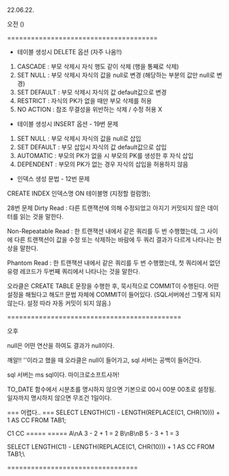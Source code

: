 22.06.22.

오전 ()


======================================

- 테이블 생성시 DELETE 옵션 (자주 나옴!!)
1. CASCADE : 부모 삭제시 자식 행도 같이 삭제 (행을 통째로 삭제)
2. SET NULL : 부모 삭제시 자식의 값을 null로 변경 (해당하는 부분의 값만 null로 변경)
3. SET DEFAULT : 부모 삭제시 자식의 값 default값으로 변경
4. RESTRICT : 자식의 PK가 없을 때만 부모 삭제를 허용
5. NO ACTION : 참조 무결성을 위반하는 삭제 / 수정 허용 X


- 테이블 생성시 INSERT 옵션 - 19번 문제
1. SET NULL : 부모 삭제시 자식의 값을 null로 삽입
2. SET DEFAULT : 부모 삽입시 자식의 값 default값으로 삽입
3. AUTOMATIC : 부모의 PK가 없을 시 부모의 PK를 생성한 후 자식 삽입
4. DEPENDENT : 부모의 PK가 없는 경우 자식의 삽입을 허용하지 않음


* 인덱스 생성 문법 - 12번 문제

 CREATE INDEX 인덱스명 ON 테이블명 (지정할 컬럼명);
 

28번 문제
Dirty Read : 다른 트랜잭션에 의해 수정되었고 아지기 커밋되지 않은 데이터를 읽는 것을 말한다.

Non-Repeatable Read : 한 트랜잭션 내에서 같은 쿼리를 두 번 수행했는데, 그 사이에 다른 트랜잭션이
                    값을 수정 또는 삭제하는 바람에 두 쿼리 결과가 다르게 나타나는 현상을 말한다.

Phantom Read : 한 트랜잭션 내에서 같은 쿼리를 두 번 수행했는데, 첫 쿼리에서 없던 유령 레코드가 두번째
                쿼리에서 나타나는 것을 말한다.


오라클은 CREATE TABLE 문장을 수행한 후, 묵시적으로 COMMIT이 수행된다.
어떤 설정을 해뒀다고 해도!! 문법 자체에 COMMIT이 들어있다.
(SQL서버에선 그렇게 되지 않는다. 설정 따라 자동 커밋이 되지 않음.)



============================================

오후

null은 어떤 연산을 하여도 결과가 null이다.

깨알!!
''이라고 했을 때 오라클은 null이 들어가고, sql 서버는 공백이 들어간다.

sql 서버는 ms sql이다. 마이크로소프트사꺼!


TO_DATE 함수에서 시분초를 명시하지 않으면 기본으로 00시 00분 00초로 설정됨.
일자까지 명시하지 않으면 무조건 1일이다.

 === 어렵다.. ===
SELECT
LENGTH(C1) - LENGTH(REPLACE(C1, CHR(10))) + 1 AS CC
FROM TAB1;

C1                  CC
=====         =====
A\nA           3 - 2 + 1 = 2
B\nB\nB      5 - 3 + 1 = 3


SELECT
LENGTH(C1) - LENGTH(REPLACE(C1, CHR(10))) + 1 AS CC
FROM TAB1;\ 
 
  =================================

